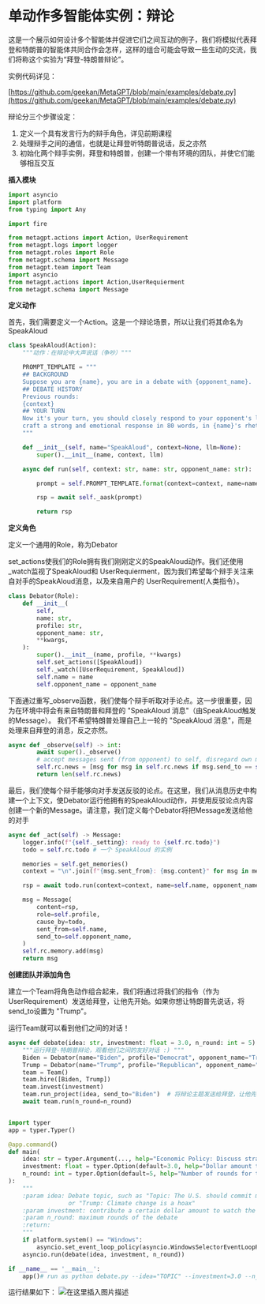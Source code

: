 ﻿

# 单动作多智能体实例：辩论

这是一个展示如何设计多个智能体并促进它们之间互动的例子，我们将模拟代表拜登和特朗普的智能体共同合作会怎样，这样的组合可能会导致一些生动的交流，我们将称这个实验为“拜登-特朗普辩论”。

实例代码详见：

[https://github.com/geekan/MetaGPT/blob/main/examples/debate.py](https://github.com/geekan/MetaGPT/blob/main/examples/debate.py)

辩论分三个步骤设定：

1. 定义一个具有发言行为的辩手角色，详见前期课程
2. 处理辩手之间的通信，也就是让拜登听特朗普说话，反之亦然
3. 初始化两个辩手实例，拜登和特朗普，创建一个带有环境的团队，并使它们能够相互交互

**插入模块**
```python
import asyncio
import platform
from typing import Any

import fire

from metagpt.actions import Action, UserRequirement
from metagpt.logs import logger
from metagpt.roles import Role
from metagpt.schema import Message
from metagpt.team import Team
import asyncio
from metagpt.actions import Action,UserRequierment
from metagpt.schema import Message
```

**定义动作**

首先，我们需要定义一个Action。这是一个辩论场景，所以让我们将其命名为SpeakAloud

```python
class SpeakAloud(Action):
    """动作：在辩论中大声说话（争吵）"""

    PROMPT_TEMPLATE = """
    ## BACKGROUND
    Suppose you are {name}, you are in a debate with {opponent_name}.
    ## DEBATE HISTORY
    Previous rounds:
    {context}
    ## YOUR TURN
    Now it's your turn, you should closely respond to your opponent's latest argument, state your position, defend your arguments, and attack your opponent's arguments,
    craft a strong and emotional response in 80 words, in {name}'s rhetoric and viewpoints, your will argue:
    """

    def __init__(self, name="SpeakAloud", context=None, llm=None):
        super().__init__(name, context, llm)

    async def run(self, context: str, name: str, opponent_name: str):

        prompt = self.PROMPT_TEMPLATE.format(context=context, name=name, opponent_name=opponent_name)

        rsp = await self._aask(prompt)

        return rsp
```

**定义角色**

定义一个通用的Role，称为Debator

set\_actions使我们的Role拥有我们刚刚定义的SpeakAloud动作。我们还使用\_watch监视了SpeakAloud和 UserRequierment，因为我们希望每个辩手关注来自对手的SpeakAloud消息，以及来自用户的 UserRequirement(人类指令）。

```python
class Debator(Role):
    def __init__(
        self,
        name: str,
        profile: str,
        opponent_name: str,
        **kwargs,
    ):
        super().__init__(name, profile, **kwargs)
        self.set_actions([SpeakAloud])
        self._watch([UserRequirement, SpeakAloud])
        self.name = name
        self.opponent_name = opponent_name
```

下面通过重写\_observe函数，我们使每个辩手听取对手论点。这一步很重要，因为在环境中将会有来自特朗普和拜登的 "SpeakAloud 消息"（由SpeakAloud触发的Message）。 我们不希望特朗普处理自己上一轮的 "SpeakAloud 消息"，而是处理来自拜登的消息，反之亦然。

```python
async def _observe(self) -> int:
        await super()._observe()
        # accept messages sent (from opponent) to self, disregard own messages from the last round
        self.rc.news = [msg for msg in self.rc.news if msg.send_to == self.name]
        return len(self.rc.news)
```

最后，我们使每个辩手能够向对手发送反驳的论点。在这里，我们从消息历史中构建一个上下文，使Debator运行他拥有的SpeakAloud动作，并使用反驳论点内容创建一个新的Message。请注意，我们定义每个Debator将把Message发送给他的对手

```python
async def _act(self) -> Message:
    logger.info(f"{self._setting}: ready to {self.rc.todo}")
    todo = self.rc.todo # 一个 SpeakAloud 的实例

    memories = self.get_memories()
    context = "\n".join(f"{msg.sent_from}: {msg.content}" for msg in memories)

    rsp = await todo.run(context=context, name=self.name, opponent_name=self.opponent_name)

    msg = Message(
        content=rsp,
        role=self.profile,
        cause_by=todo,
        sent_from=self.name,
        send_to=self.opponent_name,
    )
    self.rc.memory.add(msg)
    return msg
```

**创建团队并添加角色**

建立一个Team将角色动作组合起来，我们将通过将我们的指令（作为UserRequirement）发送给拜登，让他先开始。如果你想让特朗普先说话，将send\_to设置为 "Trump"。

运行Team就可以看到他们之间的对话！

```python
async def debate(idea: str, investment: float = 3.0, n_round: int = 5):
    """运行拜登-特朗普辩论，观看他们之间的友好对话 :) """
    Biden = Debator(name="Biden", profile="Democrat", opponent_name="Trump")
    Trump = Debator(name="Trump", profile="Republican", opponent_name="Biden")
    team = Team()
    team.hire([Biden, Trump])
    team.invest(investment)
    team.run_project(idea, send_to="Biden")  # 将辩论主题发送给拜登，让他先说话
    await team.run(n_round=n_round)


import typer
app = typer.Typer()

@app.command()
def main(
    idea: str = typer.Argument(..., help="Economic Policy: Discuss strategies and plans related to taxation, employment, fiscal budgeting, and economic growth."),
    investment: float = typer.Option(default=3.0, help="Dollar amount to invest in the AI company."),
    n_round: int = typer.Option(default=5, help="Number of rounds for the simulation."),
):
    """
    :param idea: Debate topic, such as "Topic: The U.S. should commit more in climate change fighting"
                 or "Trump: Climate change is a hoax"
    :param investment: contribute a certain dollar amount to watch the debate
    :param n_round: maximum rounds of the debate
    :return:
    """
    if platform.system() == "Windows":
        asyncio.set_event_loop_policy(asyncio.WindowsSelectorEventLoopPolicy())
    asyncio.run(debate(idea, investment, n_round))

if __name__ == '__main__':
    app()# run as python debate.py --idea="TOPIC" --investment=3.0 --n_round=5
```

运行结果如下：
![在这里插入图片描述](https://i-blog.csdnimg.cn/direct/7c1ee478f0f54c8fb38c1b29b1ce99b9.png)

